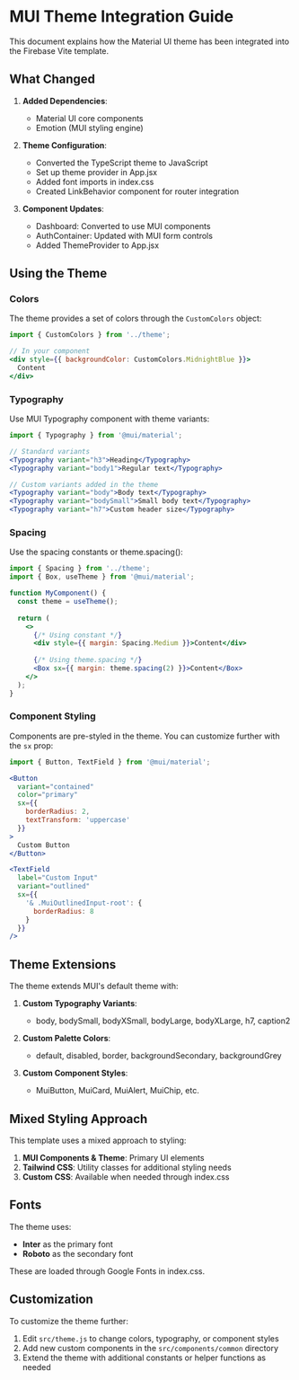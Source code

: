 # MUI Theme Integration Guide

This document explains how the Material UI theme has been integrated into the Firebase Vite template.

## What Changed

1. **Added Dependencies**:
    - Material UI core components
    - Emotion (MUI styling engine)

2. **Theme Configuration**:
    - Converted the TypeScript theme to JavaScript
    - Set up theme provider in App.jsx
    - Added font imports in index.css
    - Created LinkBehavior component for router integration

3. **Component Updates**:
    - Dashboard: Converted to use MUI components
    - AuthContainer: Updated with MUI form controls
    - Added ThemeProvider to App.jsx

## Using the Theme

### Colors

The theme provides a set of colors through the `CustomColors` object:

```jsx
import { CustomColors } from '../theme';

// In your component
<div style={{ backgroundColor: CustomColors.MidnightBlue }}>
  Content
</div>
```

### Typography

Use MUI Typography component with theme variants:

```jsx
import { Typography } from '@mui/material';

// Standard variants
<Typography variant="h3">Heading</Typography>
<Typography variant="body1">Regular text</Typography>

// Custom variants added in the theme
<Typography variant="body">Body text</Typography>
<Typography variant="bodySmall">Small body text</Typography>
<Typography variant="h7">Custom header size</Typography>
```

### Spacing

Use the spacing constants or theme.spacing():

```jsx
import { Spacing } from '../theme';
import { Box, useTheme } from '@mui/material';

function MyComponent() {
  const theme = useTheme();
  
  return (
    <>
      {/* Using constant */}
      <div style={{ margin: Spacing.Medium }}>Content</div>
      
      {/* Using theme.spacing */}
      <Box sx={{ margin: theme.spacing(2) }}>Content</Box>
    </>
  );
}
```

### Component Styling

Components are pre-styled in the theme. You can customize further with the `sx` prop:

```jsx
import { Button, TextField } from '@mui/material';

<Button 
  variant="contained" 
  color="primary" 
  sx={{ 
    borderRadius: 2,
    textTransform: 'uppercase'
  }}
>
  Custom Button
</Button>

<TextField
  label="Custom Input"
  variant="outlined"
  sx={{ 
    '& .MuiOutlinedInput-root': {
      borderRadius: 8
    }
  }}
/>
```

## Theme Extensions

The theme extends MUI's default theme with:

1. **Custom Typography Variants**:
    - body, bodySmall, bodyXSmall, bodyLarge, bodyXLarge, h7, caption2

2. **Custom Palette Colors**:
    - default, disabled, border, backgroundSecondary, backgroundGrey

3. **Custom Component Styles**:
    - MuiButton, MuiCard, MuiAlert, MuiChip, etc.

## Mixed Styling Approach

This template uses a mixed approach to styling:

1. **MUI Components & Theme**: Primary UI elements
2. **Tailwind CSS**: Utility classes for additional styling needs
3. **Custom CSS**: Available when needed through index.css

## Fonts

The theme uses:
- **Inter** as the primary font
- **Roboto** as the secondary font

These are loaded through Google Fonts in index.css.

## Customization

To customize the theme further:

1. Edit `src/theme.js` to change colors, typography, or component styles
2. Add new custom components in the `src/components/common` directory
3. Extend the theme with additional constants or helper functions as needed